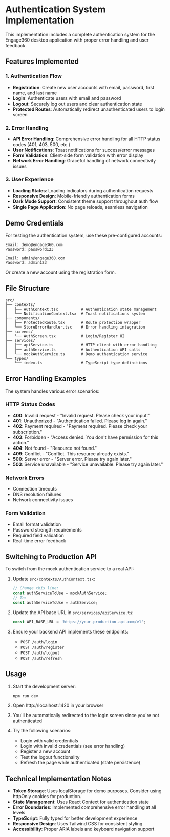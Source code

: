 # Authentication System Implementation

This implementation includes a complete authentication system for the Engage360 desktop application with proper error handling and user feedback.

## Features Implemented

### 1. Authentication Flow
- **Registration**: Create new user accounts with email, password, first name, and last name
- **Login**: Authenticate users with email and password
- **Logout**: Securely log out users and clear authentication state
- **Protected Routes**: Automatically redirect unauthenticated users to login screen

### 2. Error Handling
- **API Error Handling**: Comprehensive error handling for all HTTP status codes (401, 403, 500, etc.)
- **User Notifications**: Toast notifications for success/error messages
- **Form Validation**: Client-side form validation with error display
- **Network Error Handling**: Graceful handling of network connectivity issues

### 3. User Experience
- **Loading States**: Loading indicators during authentication requests
- **Responsive Design**: Mobile-friendly authentication forms
- **Dark Mode Support**: Consistent theme support throughout auth flow
- **Single Page Application**: No page reloads, seamless navigation

## Demo Credentials

For testing the authentication system, use these pre-configured accounts:

```
Email: demo@engage360.com
Password: password123

Email: admin@engage360.com
Password: admin123
```

Or create a new account using the registration form.

## File Structure

```
src/
├── contexts/
│   ├── AuthContext.tsx          # Authentication state management
│   └── NotificationContext.tsx  # Toast notifications system
├── components/
│   ├── ProtectedRoute.tsx       # Route protection wrapper
│   └── StoreErrorHandler.tsx    # Error handling integration
├── screens/
│   └── AuthScreen.tsx           # Login/Register UI
├── services/
│   ├── apiService.ts            # HTTP client with error handling
│   ├── authService.ts           # Authentication API calls
│   └── mockAuthService.ts       # Demo authentication service
└── types/
    └── index.ts                 # TypeScript type definitions
```

## Error Handling Examples

The system handles various error scenarios:

### HTTP Status Codes
- **400**: Invalid request - "Invalid request. Please check your input."
- **401**: Unauthorized - "Authentication failed. Please log in again."
- **402**: Payment required - "Payment required. Please check your subscription."
- **403**: Forbidden - "Access denied. You don't have permission for this action."
- **404**: Not found - "Resource not found."
- **409**: Conflict - "Conflict. This resource already exists."
- **500**: Server error - "Server error. Please try again later."
- **503**: Service unavailable - "Service unavailable. Please try again later."

### Network Errors
- Connection timeouts
- DNS resolution failures
- Network connectivity issues

### Form Validation
- Email format validation
- Password strength requirements
- Required field validation
- Real-time error feedback

## Switching to Production API

To switch from the mock authentication service to a real API:

1. Update `src/contexts/AuthContext.tsx`:
   ```typescript
   // Change this line:
   const authServiceToUse = mockAuthService;
   // To:
   const authServiceToUse = authService;
   ```

2. Update the API base URL in `src/services/apiService.ts`:
   ```typescript
   const API_BASE_URL = 'https://your-production-api.com/v1';
   ```

3. Ensure your backend API implements these endpoints:
   - `POST /auth/login`
   - `POST /auth/register`
   - `POST /auth/logout`
   - `POST /auth/refresh`

## Usage

1. Start the development server:
   ```bash
   npm run dev
   ```

2. Open http://localhost:1420 in your browser

3. You'll be automatically redirected to the login screen since you're not authenticated

4. Try the following scenarios:
   - Login with valid credentials
   - Login with invalid credentials (see error handling)
   - Register a new account
   - Test the logout functionality
   - Refresh the page while authenticated (state persistence)

## Technical Implementation Notes

- **Token Storage**: Uses localStorage for demo purposes. Consider using httpOnly cookies for production.
- **State Management**: Uses React Context for authentication state
- **Error Boundaries**: Implemented comprehensive error handling at all levels
- **TypeScript**: Fully typed for better development experience
- **Responsive Design**: Uses Tailwind CSS for consistent styling
- **Accessibility**: Proper ARIA labels and keyboard navigation support
